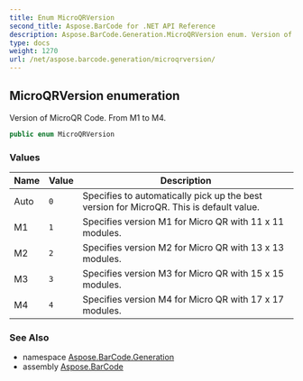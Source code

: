 ```yaml
---
title: Enum MicroQRVersion
second_title: Aspose.BarCode for .NET API Reference
description: Aspose.BarCode.Generation.MicroQRVersion enum. Version of MicroQR Code. From M1 to M4
type: docs
weight: 1270
url: /net/aspose.barcode.generation/microqrversion/
---
```

## MicroQRVersion enumeration

Version of MicroQR Code. From M1 to M4.

```csharp
public enum MicroQRVersion
```

### Values

| Name | Value | Description |
| --- | --- | --- |
| Auto | `0` | Specifies to automatically pick up the best version for MicroQR. This is default value. |
| M1 | `1` | Specifies version M1 for Micro QR with 11 x 11 modules. |
| M2 | `2` | Specifies version M2 for Micro QR with 13 x 13 modules. |
| M3 | `3` | Specifies version M3 for Micro QR with 15 x 15 modules. |
| M4 | `4` | Specifies version M4 for Micro QR with 17 x 17 modules. |

### See Also

* namespace [Aspose.BarCode.Generation](../../aspose.barcode.generation/)
* assembly [Aspose.BarCode](../../)


